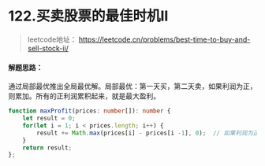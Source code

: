 # 122.买卖股票的最佳时机II

> leetcode地址： https://leetcode.cn/problems/best-time-to-buy-and-sell-stock-ii/

#### **解题思路：**

通过局部最优推出全局最优解。局部最优：第一天买，第二天卖，如果利润为正，则累加。所有的正利润累积起来，就是最大盈利。

```typescript
function maxProfit(prices: number[]): number {
    let result = 0;
    for(let i = 1; i < prices.length; i++) {
        result += Math.max(prices[i] - prices[i -1], 0);  // 如果利润为正则累加
    }
    return result;
};
```



